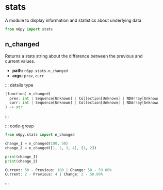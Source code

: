 # stats

A module to display information and statistics about underlying data.

```py
from n6py import stats
```

## n_changed <Badge type="tip" text="0.1.12" />

Returns a stats string about the difference between the previous and current values.

- **path:** `n6py.stats.n_changed`
- **args:** `prev`, `curr`

::: details type

```py
(function) n_changed(
  prev: int | Sequence[Unknown] | Collection[Unknown] | NDArray[Unknown] | Series[Unknown] | DataFrame,
  curr: int | Sequence[Unknown] | Collection[Unknown] | NDArray[Unknown] | Series[Unknown] | DataFrame
) -> str
```

:::

::: code-group

```py [Code]
from n6py.stats import n_changed

change_1 = n_changed(100, 50)
change_2 = n_changed([1, 2, 3, 4], [1, 2])

print(change_1)
print(change_2)
```

```py [Result]
Current: 50 - Previous: 100 | Change: 50 - 50.00%
Current: 2 - Previous: 4 | Change: 2 - 50.00%
```

:::
